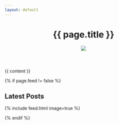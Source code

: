 ```yaml
---
layout: default
---
```

<header class="feed-header row">
  <h1>{{ page.title }}</h1>
  <div id="header-image"><img src="{{ page.image }}" /></div>
</header>
<div class="feed-content row">

  {{ content }}

  {% if page.feed != false %}<div class="section">
    <h2 id="latest-posts">Latest Posts</h2>
    {% include feed.html image=true %}
  </div>{% endif %}

</div>
